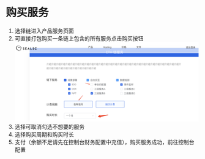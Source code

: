 
# 购买服务

1. 选择链进入产品服务页面
2. 可直接打包购买一条链上包含的所有服务点击购买按钮
![alt text](img/buy.png)
3. 选择可取消勾选不想要的服务
4. 选择购买周期和购买时长
5. 支付（余额不足请先在控制台财务配置中充值），购买服务成功，前往控制台配置